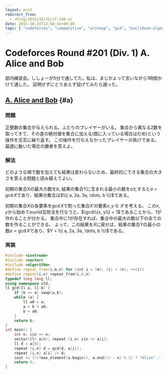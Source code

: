 ```yaml
---
layout: post
redirect_from:
  - /blog/2015/10/31/cf-346-a/
date: 2015-10-31T13:58:54+09:00
tags: [ "codeforces", "competitive", "writeup", "gcd", "euclidean-algorithm" ]
---
```


# Codeforces Round #201 (Div. 1) A. Alice and Bob

部内練習会。ししょーが5分で通してた。私は、まじかよって言いながら1時間かけて通した。
証明せずにとりあえず投げてみたら通った。

<!-- more -->

## [A. Alice and Bob](http://codeforces.com/contest/346/problem/A) {#a}

### 問題

正整数の集合が与えられる。ふたりのプレイヤーがいる。
集合から異なる2数を取ってきて、その差の絶対値を集合に加える(既に入っている場合はだめ)という操作を交互に繰り返す。
この操作を行なえなかったプレイヤーの負けである。最適に動いた場合の勝者を答えよ。

### 解法

どのような順で数を加えても結果は変わらないため、最終的にできる集合の大きさを答える問題と読み替えてよい。

初期の集合$X$の最大の数を$b$, 結果の集合$Y$に含まれる最小の数を$a$とすると$a = \gcd X$であり、結果の集合は$\\{ a, 2a, 3a, \dots, b \\}$である。

初期の集合$X$の各要素を$\gcd X$で割った集合$X'$の要素$x, y \in X'$を考える。
この$x, y$から始めてeuclid互除法を行なうと、$\gcd\\{x, y\\} = 1$であることから、$1$が作れることが分かる。
集合中に$1$が存在すれば、集合中の最大の数以下の全ての数を作ることができる。
よって、この結果を$X$に戻せば、結果の集合$Y$の最小の数$a = \gcd X$であり、$Y = \\{ a, 2a, 3a, \dots, b \\}$である。

### 実装

``` c++
#include <iostream>
#include <vector>
#include <algorithm>
#define repeat_from(i,m,n) for (int i = (m); (i) < (n); ++(i))
#define repeat(i,n) repeat_from(i,0,n)
typedef long long ll;
using namespace std;
ll gcd(ll a, ll b) {
    if (b <= a) swap(a,b);
    while (a) {
        ll a0 = a;
        a = b % a0;
        b = a0;
    }
    return b;
}
int main() {
    int n; cin >> n;
    vector<ll> a(n); repeat (i,n) cin >> a[i];
    ll d = a[0];
    repeat (i,n) d = gcd(d, a[i]);
    repeat (i,n) a[i] /= d;
    cout << (((*max_element(a.begin(), a.end()) - n) % 2) ? "Alice" : "Bob") << endl;
    return 0;
}
```
